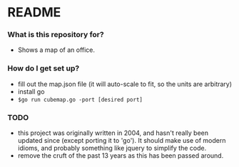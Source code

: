# README #

### What is this repository for? ###

* Shows a map of an office.

### How do I get set up? ###

* fill out the map.json file (it will auto-scale to fit, so the units are arbitrary)
* install go
* `$go run cubemap.go -port [desired port]`

### TODO ###
* this project was originally written in 2004, and hasn't really been updated since (except porting it to 'go'). It should make use of modern idioms, and probably something like jquery to simplify the code. 
* remove the cruft of the past 13 years as this has been passed around.